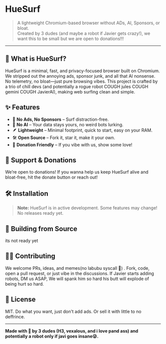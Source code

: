 # HueSurf

> A lightweight Chromium-based browser without ADs, AI, Sponsors, or bloat.  
> Created by 3 dudes (and maybe a robot if Javier gets crazy!), we want this to be small but we are open to donations!!!

---

## 🚀 What is HueSurf?

HueSurf is a minimal, fast, and privacy-focused browser built on Chromium. We stripped out the annoying ads, sponsor junk, and all that AI nonsense. No telemetry, no bloat—just pure browsing vibes. This project is crafted by a trio of chill devs (and potentially a rogue robot COUGH jules COUGH gemini COUGH JavierAI), making web surfing clean and simple.

## ✨ Features

- 🧹 **No Ads, No Sponsors** – Surf distraction-free.
- 🤖 **No AI** – Your data stays yours, no weird bots lurking.
- 🪶 **Lightweight** – Minimal footprint, quick to start, easy on your RAM.
- 🛠️ **Open Source** – Fork it, star it, make it your own.
- 💸 **Donation Friendly** – If you vibe with us, show some love!

## 🤝 Support & Donations

We’re open to donations! If you wanna help us keep HueSurf alive and bloat-free, hit the donate button or reach out!

## 🛠️ Installation

> **Note:** HueSurf is in active development. Some features may change!
No releases ready yet.

## 💾 Building from Source

its not ready yet

## 🧑‍💻 Contributing

We welcome PRs, ideas, and memes(no labubu syscall 🥲) . Fork, code, open a pull request, or just vibe in the discussions. If Javier starts adding robots, DM us ASAP, We will spank him so hard his butt will explode of being hurt so hard.

## 📜 License

MIT. Do what you want, just don't add ads. Or sell it with little to no deffrince.

---

**Made with 💚 by 3 dudes (H3, vexalous, and i love pand ass) and potentially a robot only if javi goes insane😜.**

